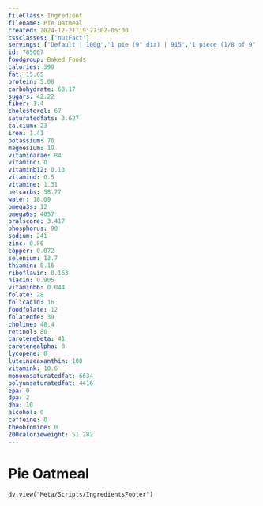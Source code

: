 ```yaml
---
fileClass: Ingredient
filename: Pie Oatmeal
created: 2024-12-21T19:27:02-06:00
cssclasses: ['nutFact']
servings: ['Default | 100g','1 pie (9" dia) | 915','1 piece (1/8 of 9" dia) | 114','1 surface inch | 14']
id: 785007
foodgroup: Baked Foods
calories: 390
fat: 15.65
protein: 5.08
carbohydrate: 60.17
sugars: 42.22
fiber: 1.4
cholesterol: 67
saturatedfats: 3.627
calcium: 23
iron: 1.41
potassium: 76
magnesium: 19
vitaminarae: 84
vitaminc: 0
vitaminb12: 0.13
vitamind: 0.5
vitamine: 1.31
netcarbs: 58.77
water: 18.09
omega3s: 12
omega6s: 4057
pralscore: 3.417
phosphorus: 90
sodium: 241
zinc: 0.86
copper: 0.072
selenium: 13.7
thiamin: 0.16
riboflavin: 0.163
niacin: 0.905
vitaminb6: 0.044
folate: 28
folicacid: 16
foodfolate: 12
folatedfe: 39
choline: 48.4
retinol: 80
carotenebeta: 41
carotenealpha: 0
lycopene: 0
luteinzeaxanthin: 108
vitamink: 10.6
monounsaturatedfat: 6634
polyunsaturatedfat: 4416
epa: 0
dpa: 2
dha: 10
alcohol: 0
caffeine: 0
theobromine: 0
200calorieweight: 51.282
---
```


# Pie Oatmeal

```dataviewjs
dv.view("Meta/Scripts/IngredientsFooter")
```